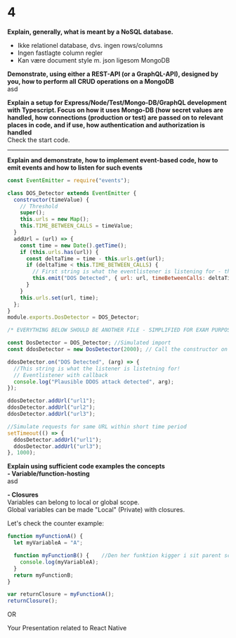 # 4

**Explain, generally, what is meant by a **NoSQL** database.**  

- Ikke relationel database, dvs. ingen rows/columns
- Ingen fastlagte column regler
- Kan være document style m. json ligesom MongoDB

**Demonstrate, using either a REST-API (or a GraphQL-API), designed by you, how to perform all CRUD operations on a MongoDB**  
asd

**Explain a setup for Express/Node/Test/Mongo-DB/GraphQL development with Typescript. Focus on how it uses Mongo-DB (how secret values are handled, how connections (production or test) are passed on to relevant places in code, and if use, how authentication and authorization is handled**  
Check the start code.

---

**Explain and demonstrate, how to implement event-based code, how to emit events and how to listen for such events**

```javascript
const EventEmitter = require("events");

class DOS_Detector extends EventEmitter {
  constructor(timeValue) {
    // Threshold
    super();
    this.urls = new Map();
    this.TIME_BETWEEN_CALLS = timeValue;
  }
  addUrl = (url) => {
    const time = new Date().getTime();
    if (this.urls.has(url)) {
      const deltaTime = time - this.urls.get(url);
      if (deltaTime < this.TIME_BETWEEN_CALLS) {
        // First string is what the eventlistener is listening for - they have to match!
        this.emit("DOS Detected", { url: url, timeBetweenCalls: deltaTime });
      }
    }
    this.urls.set(url, time);
  };
}
module.exports.DosDetector = DOS_Detector;

/* EVERYTHING BELOW SHOULD BE ANOTHER FILE - SIMPLIFIED FOR EXAM PURPOSES */

const DosDetector = DOS_Detector; //Simulated import
const ddosDetector = new DosDetector(2000); // Call the constructor on the new obj.

ddosDetector.on("DOS Detected", (arg) => {
  //This string is what the listener is listetning for!
  // Eventlistener with callback
  console.log("Plausible DDOS attack detected", arg);
});

ddosDetector.addUrl("url1");
ddosDetector.addUrl("url2");
ddosDetector.addUrl("url3");

//Simulate requests for same URL within short time period
setTimeout(() => {
  ddosDetector.addUrl("url1");
  ddosDetector.addUrl("url3");
}, 1000);
```

**Explain using sufficient code examples the concepts**  
**- Variable/function-hosting**  
asd

**- Closures**  
Variables can belong to local or global scope.  
Global variables can be made "Local" (Private) with closures.

Let's check the counter example:

```javascript
function myFunctionA() {
  let myVariableA = "A";

  function myFunctionB() {    //Den her funktion kigger i sit parent scope
    console.log(myVariableA);
  }
  return myFunctionB;
}

var returnClosure = myFunctionA();
returnClosure();
```

OR

Your Presentation related to React Native
